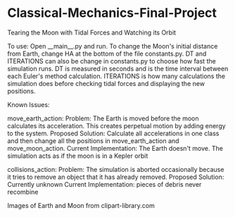 # Classical-Mechanics-Final-Project
Tearing the Moon with Tidal Forces and Watching its Orbit


To use:
Open \_\_main\_\_.py and run. To change the Moon's initial distance from Earth, change HA at the bottom of the file constants.py. DT and ITERATIONS can also be change in constants.py to choose how fast the simulation runs. DT is measured in seconds and is the time interval between each Euler's method calculation. ITERATIONS is how many calculations the simulation does before checking tidal forces and displaying the new positions.

Known Issues:

move_earth_action:
Problem: The Earth is moved before the moon calculates its acceleration. This creates perpetual motion by adding energy to the system.
Proposed Solution: Calculate all accelerations in one class and then change all the positions in move_earth_action and move_moon_action.
Current Implementation: The Earth doesn't move. The simulation acts as if the moon is in a Kepler orbit

collisions_action:
Problem: The simulation is aborted occasionally because it tries to remove an object that it has already removed.
Proposed Solution: Currently unknown
Current Implementation: pieces of debris never recombine

Images of Earth and Moon from clipart-library.com
